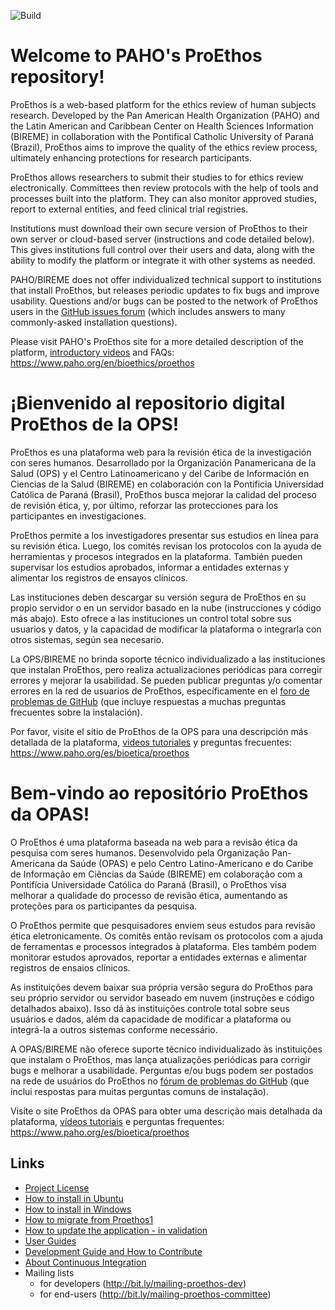 ![Build](https://codeship.com/projects/e61c3520-93d1-0134-acbe-426698f4d6ff/status?branch=master)

Welcome to PAHO's ProEthos repository!
======================================

ProEthos is a web-based platform for the ethics review of human subjects research. Developed by the Pan American Health Organization (PAHO) and the Latin American and Caribbean Center on Health Sciences Information (BIREME) in collaboration with the Pontifical Catholic University of Paraná (Brazil), ProEthos aims to improve the quality of the ethics review process, ultimately enhancing protections for research participants.

ProEthos allows researchers to submit their studies to for ethics review electronically. Committees then review protocols with the help of tools and processes built into the platform. They can also monitor approved studies, report to external entities, and feed clinical trial registries.

Institutions must download their own secure version of ProEthos to their own server or cloud-based server (instructions and code detailed below). This gives institutions full control over their users and data, along with the ability to modify the platform or integrate it with other systems as needed.

PAHO/BIREME does not offer individualized technical support to institutions that install ProEthos, but releases periodic updates to fix bugs and improve usability. Questions and/or bugs can be posted to the network of ProEthos users in the [GitHub issues forum](https://github.com/bireme/proethos2/issues) (which includes answers to many commonly-asked installation questions).

Please visit PAHO's ProEthos site for a more detailed description of the platform, [introductory videos](https://www.youtube.com/watch?v=-Y6ja2zcU0g) and FAQs: https://www.paho.org/en/bioethics/proethos

¡Bienvenido al repositorio digital ProEthos de la OPS!
======================================================

ProEthos es una plataforma web para la revisión ética de la investigación con seres humanos. Desarrollado por la Organización Panamericana de la Salud (OPS) y el Centro Latinoamericano y del Caribe de Información en Ciencias de la Salud (BIREME) en colaboración con la Pontificia Universidad Católica de Paraná (Brasil), ProEthos busca mejorar la calidad del proceso de revisión ética, y, por último, reforzar las protecciones para los participantes en investigaciones.

ProEthos permite a los investigadores presentar sus estudios en línea para su revisión ética. Luego, los comités revisan los protocolos con la ayuda de herramientas y procesos integrados en la plataforma. También pueden supervisar los estudios aprobados, informar a entidades externas y alimentar los registros de ensayos clínicos.

Las instituciones deben descargar su versión segura de ProEthos en su propio servidor o en un servidor basado en la nube (instrucciones y código más abajo). Esto ofrece a las instituciones un control total sobre sus usuarios y datos, y la capacidad de modificar la plataforma o integrarla con otros sistemas, según sea necesario.

La OPS/BIREME no brinda soporte técnico individualizado a las instituciones que instalan ProEthos, pero realiza actualizaciones periódicas para corregir errores y mejorar la usabilidad. Se pueden publicar preguntas y/o comentar errores en la red de usuarios de ProEthos, específicamente en el [foro de problemas de GitHub](https://github.com/bireme/proethos2/issues) (que incluye respuestas a muchas preguntas frecuentes sobre la instalación).

Por favor, visite el sitio de ProEthos de la OPS para una descripción más detallada de la plataforma, [videos tutoriales](https://www.youtube.com/watch?v=PABUusmbqcM) y preguntas frecuentes: https://www.paho.org/es/bioetica/proethos

Bem-vindo ao repositório ProEthos da OPAS!
==========================================

O ProEthos é uma plataforma baseada na web para a revisão ética da pesquisa com seres humanos. Desenvolvido pela Organização Pan-Americana da Saúde (OPAS) e pelo Centro Latino-Americano e do Caribe de Informação em Ciências da Saúde (BIREME) em colaboração com a Pontifícia Universidade Católica do Paraná (Brasil), o ProEthos visa melhorar a qualidade do processo de revisão ética, aumentando as proteções para os participantes da pesquisa.

O ProEthos permite que pesquisadores enviem seus estudos para revisão ética eletronicamente. Os comitês então revisam os protocolos com a ajuda de ferramentas e processos integrados à plataforma. Eles também podem monitorar estudos aprovados, reportar a entidades externas e alimentar registros de ensaios clínicos.

As instituições devem baixar sua própria versão segura do ProEthos para seu próprio servidor ou servidor baseado em nuvem (instruções e código detalhados abaixo). Isso dá às instituições controle total sobre seus usuários e dados, além da capacidade de modificar a plataforma ou integrá-la a outros sistemas conforme necessário.

A OPAS/BIREME não oferece suporte técnico individualizado às instituições que instalam o ProEthos, mas lança atualizações periódicas para corrigir bugs e melhorar a usabilidade. Perguntas e/ou bugs podem ser postados na rede de usuários do ProEthos no [fórum de problemas do GitHub](https://github.com/bireme/proethos2/issues) (que inclui respostas para muitas perguntas comuns de instalação).

Visite o site ProEthos da OPAS para obter uma descrição mais detalhada da plataforma, [vídeos tutoriais](https://www.youtube.com/watch?v=PABUusmbqcM) e perguntas frequentes: https://www.paho.org/es/bioetica/proethos

Links
-----

* [Project License](LICENSE.txt)
* [How to install in Ubuntu](doc/how-to/how-to-install-proethos2-in-ubuntu.md)
* [How to install in Windows](doc/how-to/how-to-install-proethos2-in-windows.md)
* [How to migrate from Proethos1](doc/how-to/how-to-migrate-from-proethos1.md)
* [How to update the application - in validation](doc/proethos2-update.md)
* [User Guides](doc/user-guides.md)
* [Development Guide and How to Contribute](doc/README.md)
* [About Continuous Integration](doc/continuous-integration.md)
* Mailing lists
  * for developers (http://bit.ly/mailing-proethos-dev)
  * for end-users (http://bit.ly/mailing-proethos-committee)
